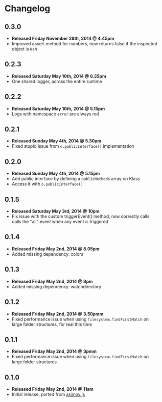 # Changelog

## 0.3.0

  - **Released Friday November 28th, 2014 @ 4.45pm**
  - Improved assert method for numbers, now returns false if the inspected object is ```NaN```

## 0.2.3

  - **Released Saturday May 10th, 2014 @ 6.35pm**
  - One shared logger, across the entire runtime

## 0.2.2

  - **Released Saturday May 10th, 2014 @ 5.15pm**
  - Logs with namespace ```error``` are always red

## 0.2.1

  - **Released Sunday May 4th, 2014 @ 5.30pm**
  - Fixed stupid issue from ```o.publicInterface()``` implementation

## 0.2.0

  - **Released Sunday May 4th, 2014 @ 5.15pm**
  - Add public interface by defining a ```publicMethods``` array on Klass
  - Access it with ```o.publicInterface()```

## 0.1.5

  - **Released Saturday May 3rd, 2014 @ 10pm**
  - Fix issue with the custom triggerEvent() method, now correctly calls calls the "all" event when any event is triggered

## 0.1.4

  - **Released Friday May 2nd, 2014 @ 8.05pm**
  - Added missing dependency: colors

## 0.1.3

  - **Released Friday May 2nd, 2014 @ 8pm**
  - Added missing dependency: watchdirectory

## 0.1.2

  - **Released Friday May 2nd, 2014 @ 3.50pmm**
  - Fixed performance issue when using ```filesystem.findFirstMatch``` on large folder structures, for real this time

## 0.1.1

  - **Released Friday May 2nd, 2014 @ 3pmm**
  - Fixed performance issue when using ```filesystem.findFirstMatch``` on large folder structures

## 0.1.0

  - **Released Friday May 2nd, 2014 @ 11am**
  - Initial release, ported from [asimov.js](https://github.com/adamrenklint/asimov.js)
